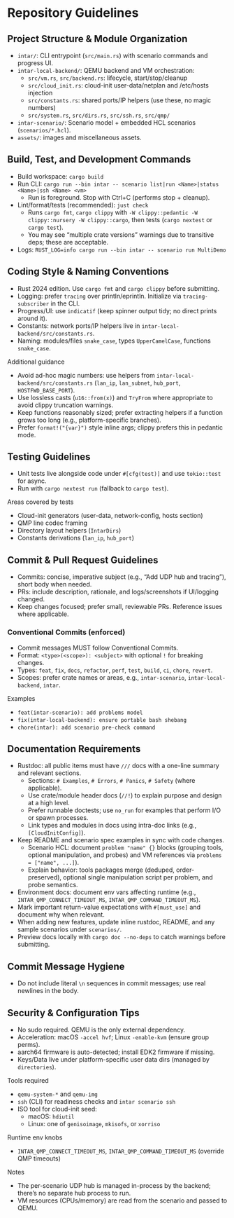 # Repository Guidelines

## Project Structure & Module Organization
- `intar/`: CLI entrypoint (`src/main.rs`) with scenario commands and progress UI.
- `intar-local-backend/`: QEMU backend and VM orchestration:
  - `src/vm.rs`, `src/backend.rs`: lifecycle, start/stop/cleanup
  - `src/cloud_init.rs`: cloud-init user-data/netplan and /etc/hosts injection
  - `src/constants.rs`: shared ports/IP helpers (use these, no magic numbers)
  - `src/system.rs`, `src/dirs.rs`, `src/ssh.rs`, `src/qmp/`
- `intar-scenario/`: Scenario model + embedded HCL scenarios (`scenarios/*.hcl`).
- `assets/`: images and miscellaneous assets.

## Build, Test, and Development Commands
- Build workspace: `cargo build`
- Run CLI: `cargo run --bin intar -- scenario list|run <Name>|status <Name>|ssh <Name> <vm>`
  - Run is foreground. Stop with Ctrl+C (performs stop + cleanup).
- Lint/format/tests (recommended): `just check`
  - Runs `cargo fmt`, `cargo clippy` with `-W clippy::pedantic -W clippy::nursery -W clippy::cargo`, then tests (`cargo nextest` or `cargo test`).
  - You may see “multiple crate versions” warnings due to transitive deps; these are acceptable.
- Logs: `RUST_LOG=info cargo run --bin intar -- scenario run MultiDemo`

 

## Coding Style & Naming Conventions
- Rust 2024 edition. Use `cargo fmt` and `cargo clippy` before submitting.
- Logging: prefer `tracing` over println/eprintln. Initialize via `tracing-subscriber` in the CLI.
- Progress/UI: use `indicatif` (keep spinner output tidy; no direct prints around it).
- Constants: network ports/IP helpers live in `intar-local-backend/src/constants.rs`.
- Naming: modules/files `snake_case`, types `UpperCamelCase`, functions `snake_case`.

Additional guidance
- Avoid ad-hoc magic numbers: use helpers from `intar-local-backend/src/constants.rs` (`lan_ip`, `lan_subnet`, `hub_port`, `HOSTFWD_BASE_PORT`).
- Use lossless casts (`u16::from(x)`) and `TryFrom` where appropriate to avoid clippy truncation warnings.
- Keep functions reasonably sized; prefer extracting helpers if a function grows too long (e.g., platform-specific branches).
- Prefer `format!("{var}")` style inline args; clippy prefers this in pedantic mode.

## Testing Guidelines
- Unit tests live alongside code under `#[cfg(test)]` and use `tokio::test` for async.
- Run with `cargo nextest run` (fallback to `cargo test`).

Areas covered by tests
- Cloud-init generators (user-data, network-config, hosts section)
- QMP line codec framing
- Directory layout helpers (`IntarDirs`)
- Constants derivations (`lan_ip`, `hub_port`)

## Commit & Pull Request Guidelines
- Commits: concise, imperative subject (e.g., “Add UDP hub and tracing”), short body when needed.
- PRs: include description, rationale, and logs/screenshots if UI/logging changed.
- Keep changes focused; prefer small, reviewable PRs. Reference issues where applicable.

### Conventional Commits (enforced)
- Commit messages MUST follow Conventional Commits.
- Format: `<type>(<scope>): <subject>` with optional `!` for breaking changes.
- Types: `feat`, `fix`, `docs`, `refactor`, `perf`, `test`, `build`, `ci`, `chore`, `revert`.
- Scopes: prefer crate names or areas, e.g., `intar-scenario`, `intar-local-backend`, `intar`.

Examples
- `feat(intar-scenario): add problems model`
- `fix(intar-local-backend): ensure portable bash shebang`
- `chore(intar): add scenario pre-check command`

## Documentation Requirements
- Rustdoc: all public items must have `///` docs with a one-line summary and relevant sections.
  - Sections: `# Examples`, `# Errors`, `# Panics`, `# Safety` (where applicable).
  - Use crate/module header docs (`//!`) to explain purpose and design at a high level.
  - Prefer runnable doctests; use `no_run` for examples that perform I/O or spawn processes.
  - Link types and modules in docs using intra-doc links (e.g., `[CloudInitConfig]`).
- Keep README and scenario spec examples in sync with code changes.
  - Scenario HCL: document `problem "name" {}` blocks (grouping tools, optional manipulation, and probes) and VM references via `problems = ["name", ...]`).
  - Explain behavior: tools packages merge (deduped, order-preserved), optional single manipulation script per problem, and probe semantics.
- Environment docs: document env vars affecting runtime (e.g., `INTAR_QMP_CONNECT_TIMEOUT_MS`, `INTAR_QMP_COMMAND_TIMEOUT_MS`).
- Mark important return-value expectations with `#[must_use]` and document why when relevant.
- When adding new features, update inline rustdoc, README, and any sample scenarios under `scenarios/`.
- Preview docs locally with `cargo doc --no-deps` to catch warnings before submitting.

## Commit Message Hygiene
- Do not include literal `\n` sequences in commit messages; use real newlines in the body.

## Security & Configuration Tips
- No sudo required. QEMU is the only external dependency.
- Acceleration: macOS `-accel hvf`; Linux `-enable-kvm` (ensure group perms).
- aarch64 firmware is auto-detected; install EDK2 firmware if missing.
- Keys/Data live under platform-specific user data dirs (managed by `directories`).

Tools required
- `qemu-system-*` and `qemu-img`
- `ssh` (CLI) for readiness checks and `intar scenario ssh`
- ISO tool for cloud-init seed:
  - macOS: `hdiutil`
  - Linux: one of `genisoimage`, `mkisofs`, or `xorriso`

Runtime env knobs
- `INTAR_QMP_CONNECT_TIMEOUT_MS`, `INTAR_QMP_COMMAND_TIMEOUT_MS` (override QMP timeouts)

Notes
- The per-scenario UDP hub is managed in-process by the backend; there’s no separate hub process to run.
- VM resources (CPUs/memory) are read from the scenario and passed to QEMU.
